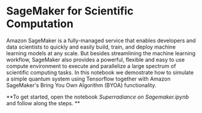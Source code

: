 # SageMaker for Scientific Computation

Amazon SageMaker is a fully-managed service that enables developers and data scientists to quickly and easily build, train, and deploy machine learning models at any scale. But besides streamlining the machine learning workflow, SageMaker also provides a powerful, flexible and easy to use compute environment to execute and parallelize a large spectrum of scientific computing tasks. In this notebook we demostrate how to simulate a simple quantum system using Tensorflow together with Amazon SageMaker's Bring You Own Algorithm (BYOA) functionality.

**To get started, open the notebook _Superradiance on Sagemaker.ipynb_ and follow along the steps. **
